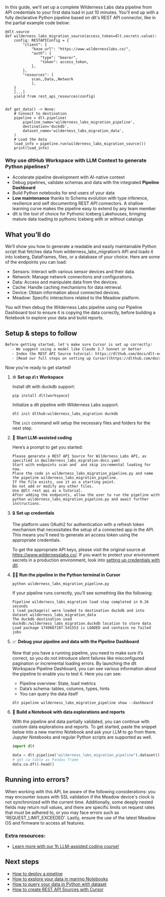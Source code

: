 In this guide, we'll set up a complete Wilderness Labs data pipeline from API credentials to your first data load in just 10 minutes. You'll end up with a fully declarative Python pipeline based on dlt's REST API connector, like in the partial example code below:

```python-outcome
@dlt.source
def wilderness_labs_migration_source(access_token=dlt.secrets.value):
    config: RESTAPIConfig = {
        "client": {
            "base_url": "https://www.wildernesslabs.co/",
            "auth": {
                "type": "bearer",
                "token": access_token,
            },
        },
        "resources": [
            scan,,Data,,Network
            ],
    }
    [...]
    yield from rest_api_resources(config)


def get_data() -> None:
    # Connect to destination
    pipeline = dlt.pipeline(
        pipeline_name='wilderness_labs_migration_pipeline',
        destination='duckdb',
        dataset_name='wilderness_labs_migration_data', 
    )
    # Load the data
    load_info = pipeline.run(wilderness_labs_migration_source())
    print(load_info) 
```

### Why use dltHub Workspace with LLM Context to generate Python pipelines?

- Accelerate pipeline development with AI-native context
- Debug pipelines, validate schemas and data with the integrated **Pipeline Dashboard**
- Build Python notebooks for end users of your data
- **Low maintenance** thanks to Schema evolution with type inference, resilience and self documenting REST API connectors. A shallow learning curve makes the pipeline easy to extend by any team member
- dlt is the tool of choice for Pythonic Iceberg Lakehouses, bringing mature data loading to pythonic Iceberg with or without catalogs

## What you’ll do

We’ll show you how to generate a readable and easily maintainable Python script that fetches data from wilderness_labs_migration’s API and loads it into Iceberg, DataFrames, files, or a database of your choice. Here are some of the endpoints you can load:

- Sensors: Interact with various sensor devices and their data.
- Network: Manage network connections and configurations.
- Data: Access and manipulate data from the devices.
- Cache: Handle caching mechanisms for data retrieval.
- Device: Obtain information about connected devices.
- Meadow: Specific interactions related to the Meadow platform.

You will then debug the Wilderness Labs pipeline using our Pipeline Dashboard tool to ensure it is copying the data correctly, before building a Notebook to explore your data and build reports.

## Setup & steps to follow

```default
Before getting started, let's make sure Cursor is set up correctly:
   - We suggest using a model like Claude 3.7 Sonnet or better
   - Index the REST API Source tutorial: https://dlthub.com/docs/dlt-ecosystem/verified-sources/rest_api/ and add it to context as **@dlt rest api**
   - [Read our full steps on setting up Cursor](https://dlthub.com/docs/dlt-ecosystem/llm-tooling/cursor-restapi#23-configuring-cursor-with-documentation)
```

Now you're ready to get started!

1. ⚙️ **Set up `dlt` Workspace**
    
    Install dlt with duckdb support:
    ```shell
    pip install dlt[workspace]
    ```

    Initialize a dlt pipeline with Wilderness Labs support.
    ```shell
    dlt init dlthub:wilderness_labs_migration duckdb
    ```

    The `init` command will setup the necessary files and folders for the next step.
    
2. 🤠 **Start LLM-assisted coding**
    
    Here’s a prompt to get you started:
    
    ```prompt
    Please generate a REST API Source for Wilderness Labs API, as specified in @wilderness_labs_migration-docs.yaml 
    Start with endpoints scan and  and skip incremental loading for now. 
    Place the code in wilderness_labs_migration_pipeline.py and name the pipeline wilderness_labs_migration_pipeline. 
    If the file exists, use it as a starting point. 
    Do not add or modify any other files. 
    Use @dlt rest api as a tutorial. 
    After adding the endpoints, allow the user to run the pipeline with python wilderness_labs_migration_pipeline.py and await further instructions.
    ```

    
3. 🔒 **Set up credentials** 
    
    The platform uses OAuth2 for authentication with a refresh token mechanism that necessitates the setup of a connected app in the API. This means you'll need to generate an access token using the appropriate credentials.
    
    To get the appropriate API keys, please visit the original source at https://www.wildernesslabs.co/.
    If you want to protect your environment secrets in a production environment, look into [setting up credentials with dlt](https://dlthub.com/docs/walkthroughs/add_credentials).
    
4. 🏃‍♀️ **Run the pipeline in the Python terminal in Cursor**
    
    ```shell
    python wilderness_labs_migration_pipeline.py
    ```
    
    If your pipeline runs correctly, you’ll see something like the following:
    
    ```shell
    Pipeline wilderness_labs_migration load step completed in 0.26 seconds
    1 load package(s) were loaded to destination duckdb and into dataset wilderness_labs_migration_data
    The duckdb destination used duckdb:/wilderness_labs_migration.duckdb location to store data
    Load package 1749667187.541553 is LOADED and contains no failed jobs
    ```
    
5. 📈 **Debug your pipeline and data with the Pipeline Dashboard**

    Now that you have a running pipeline, you need to make sure it’s correct, so you do not introduce silent failures like misconfigured pagination or incremental loading errors. By launching the dlt Workspace Pipeline Dashboard, you can see various information about the pipeline to enable you to test it. Here you can see:
    - Pipeline overview: State, load metrics
    - Data’s schema: tables, columns, types, hints
    - You can query the data itself
    
    ```shell
    dlt pipeline wilderness_labs_migration_pipeline show --dashboard
    ```
    
6. 🐍 **Build a Notebook with data explorations and reports**

    With the pipeline and data partially validated, you can continue with custom data explorations and reports. To get started, paste the snippet below into a new marimo Notebook and ask your LLM to go from there. Jupyter Notebooks and regular Python scripts are supported as well.

    
    ```python
    import dlt

   data = dlt.pipeline("wilderness_labs_migration_pipeline").dataset()
   # get ca table as Pandas frame
   data.ca.df().head()
    ```

## Running into errors?

When working with this API, be aware of the following considerations: you may encounter issues with SSL validation if the Meadow device's clock is not synchronized with the current time. Additionally, some deeply nested fields may return null values, and there are specific limits on request rates that must be adhered to, or you may face errors such as 'REQUEST_LIMIT_EXCEEDED'. Lastly, ensure the use of the latest Meadow OS and firmware to access all features.

### Extra resources:

- [Learn more with our 1h LLM-assisted coding course!](https://www.youtube.com/watch?v=GGid70rnJuM)

## Next steps

- [How to deploy a pipeline](https://dlthub.com/docs/walkthroughs/deploy-a-pipeline)
- [How to explore your data in marimo Notebooks](https://dlthub.com/docs/general-usage/dataset-access/marimo)
- [How to query your data in Python with dataset](https://dlthub.com/docs/general-usage/dataset-access/dataset)
- [How to create REST API Sources with Cursor](https://dlthub.com/docs/dlt-ecosystem/llm-tooling/cursor-restapi)